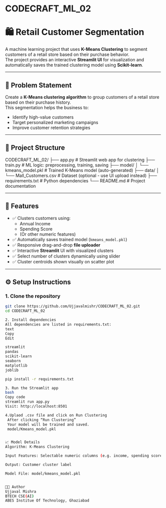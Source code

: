 # CODECRAFT_ML_02

# 🛍️ Retail Customer Segmentation

A machine learning project that uses **K-Means Clustering** to segment customers of a retail store based on their purchase behavior.  
The project provides an interactive **Streamlit UI** for visualization and automatically saves the trained clustering model using **Scikit-learn**.

---

## 🧩 Problem Statement

Create a **K-Means clustering algorithm** to group customers of a retail store based on their purchase history.  
This segmentation helps the business to:

- Identify high-value customers
- Target personalized marketing campaigns
- Improve customer retention strategies

---

## 📂 Project Structure

CODECRAFT_ML_02/
├── app.py # Streamlit web app for clustering
├── train.py # ML logic: preprocessing, training, saving
├── model/
│ └── kmeans_model.pkl # Trained K-Means model (auto-generated)
├── data/
│ └── Mall_Customers.csv # Dataset (optional - use UI upload instead)
├── requirements.txt # Python dependencies
└── README.md # Project documentation


---

## 🚀 Features

- ✅ Clusters customers using:
  - Annual Income
  - Spending Score
  - (Or other numeric features)
- ✅ Automatically saves trained model (`kmeans_model.pkl`)
- ✅ Responsive drag-and-drop **file uploader**
- ✅ Interactive **Streamlit** UI with visualized clusters
- ✅ Select number of clusters dynamically using slider
- ✅ Cluster centroids shown visually on scatter plot

---

## ⚙️ Setup Instructions

### 1. Clone the repository

```bash
git clone https://github.com/Ujjavalmishr/CODECRAFT_ML_02.git
cd CODECRAFT_ML_02

2. Install dependencies
All dependencies are listed in requirements.txt:
text
Copy
Edit

streamlit
pandas
scikit-learn
seaborn
matplotlib
joblib

pip install -r requirements.txt

3. Run the Streamlit app
bash
Copy code
streamlit run app.py
Visit: http://localhost:8501

4.Uplaod .csv file and click on Run Clustering
 After clicking “Run Clustering”
 Your model will be trained and saved.
 model/Kmeans_model.pkl


📈 Model Details
Algorithm: K-Means Clustering

Input Features: Selectable numeric columns (e.g. income, spending score)

Output: Customer cluster label

Model File: model/kmeans_model.pkl


👨‍💻 Author
Ujjaval Mishra
BTECH CSE(AI) 
ABES Institue Of Technology, Ghaziabad